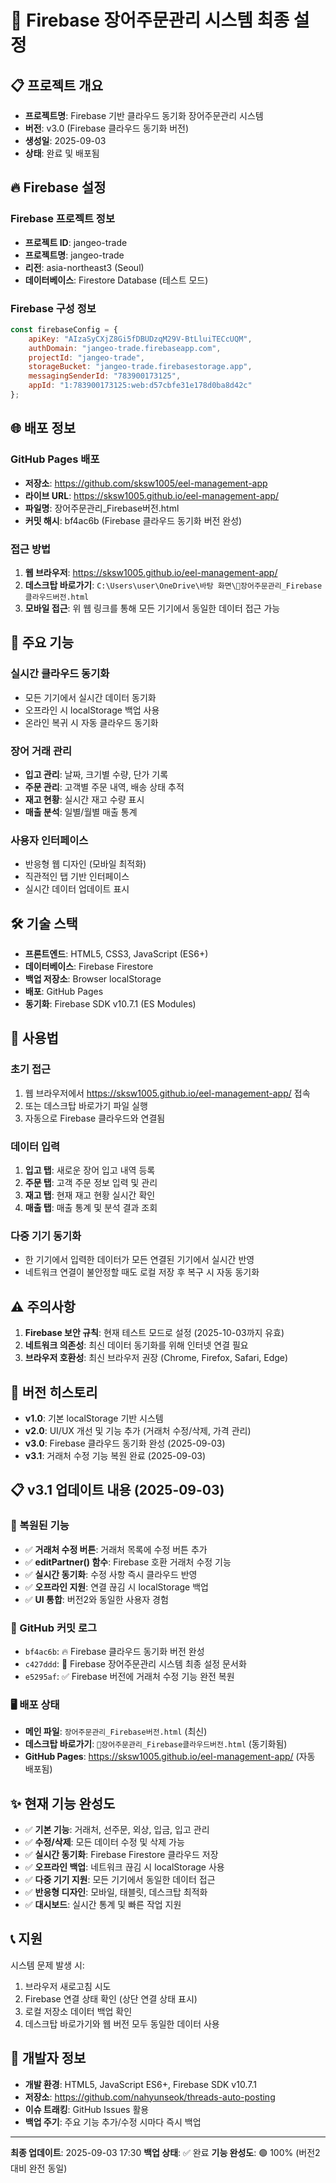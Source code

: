 # 🐍 Firebase 장어주문관리 시스템 최종 설정

## 📋 프로젝트 개요
- **프로젝트명**: Firebase 기반 클라우드 동기화 장어주문관리 시스템
- **버전**: v3.0 (Firebase 클라우드 동기화 버전)
- **생성일**: 2025-09-03
- **상태**: 완료 및 배포됨

## 🔥 Firebase 설정
### Firebase 프로젝트 정보
- **프로젝트 ID**: jangeo-trade
- **프로젝트명**: jangeo-trade
- **리전**: asia-northeast3 (Seoul)
- **데이터베이스**: Firestore Database (테스트 모드)

### Firebase 구성 정보
```javascript
const firebaseConfig = {
    apiKey: "AIzaSyCXjZ8Gi5fDBUDzqM29V-BtLluiTECcUQM",
    authDomain: "jangeo-trade.firebaseapp.com",
    projectId: "jangeo-trade",
    storageBucket: "jangeo-trade.firebasestorage.app",
    messagingSenderId: "783900173125",
    appId: "1:783900173125:web:d57cbfe31e178d0ba8d42c"
};
```

## 🌐 배포 정보
### GitHub Pages 배포
- **저장소**: https://github.com/sksw1005/eel-management-app
- **라이브 URL**: https://sksw1005.github.io/eel-management-app/
- **파일명**: 장어주문관리_Firebase버전.html
- **커밋 해시**: bf4ac6b (Firebase 클라우드 동기화 버전 완성)

### 접근 방법
1. **웹 브라우저**: https://sksw1005.github.io/eel-management-app/
2. **데스크탑 바로가기**: `C:\Users\user\OneDrive\바탕 화면\🐍장어주문관리_Firebase클라우드버전.html`
3. **모바일 접근**: 위 웹 링크를 통해 모든 기기에서 동일한 데이터 접근 가능

## 🔧 주요 기능
### 실시간 클라우드 동기화
- 모든 기기에서 실시간 데이터 동기화
- 오프라인 시 localStorage 백업 사용
- 온라인 복귀 시 자동 클라우드 동기화

### 장어 거래 관리
- **입고 관리**: 날짜, 크기별 수량, 단가 기록
- **주문 관리**: 고객별 주문 내역, 배송 상태 추적
- **재고 현황**: 실시간 재고 수량 표시
- **매출 분석**: 일별/월별 매출 통계

### 사용자 인터페이스
- 반응형 웹 디자인 (모바일 최적화)
- 직관적인 탭 기반 인터페이스
- 실시간 데이터 업데이트 표시

## 🛠️ 기술 스택
- **프론트엔드**: HTML5, CSS3, JavaScript (ES6+)
- **데이터베이스**: Firebase Firestore
- **백업 저장소**: Browser localStorage
- **배포**: GitHub Pages
- **동기화**: Firebase SDK v10.7.1 (ES Modules)

## 📱 사용법
### 초기 접근
1. 웹 브라우저에서 https://sksw1005.github.io/eel-management-app/ 접속
2. 또는 데스크탑 바로가기 파일 실행
3. 자동으로 Firebase 클라우드와 연결됨

### 데이터 입력
1. **입고 탭**: 새로운 장어 입고 내역 등록
2. **주문 탭**: 고객 주문 정보 입력 및 관리
3. **재고 탭**: 현재 재고 현황 실시간 확인
4. **매출 탭**: 매출 통계 및 분석 결과 조회

### 다중 기기 동기화
- 한 기기에서 입력한 데이터가 모든 연결된 기기에서 실시간 반영
- 네트워크 연결이 불안정할 때도 로컬 저장 후 복구 시 자동 동기화

## ⚠️ 주의사항
1. **Firebase 보안 규칙**: 현재 테스트 모드로 설정 (2025-10-03까지 유효)
2. **네트워크 의존성**: 최신 데이터 동기화를 위해 인터넷 연결 필요
3. **브라우저 호환성**: 최신 브라우저 권장 (Chrome, Firefox, Safari, Edge)

## 🔄 버전 히스토리
- **v1.0**: 기본 localStorage 기반 시스템
- **v2.0**: UI/UX 개선 및 기능 추가 (거래처 수정/삭제, 가격 관리)
- **v3.0**: Firebase 클라우드 동기화 완성 (2025-09-03)
- **v3.1**: 거래처 수정 기능 복원 완료 (2025-09-03)

## 📋 v3.1 업데이트 내용 (2025-09-03)
### 🔧 복원된 기능
- ✅ **거래처 수정 버튼**: 거래처 목록에 수정 버튼 추가
- ✅ **editPartner() 함수**: Firebase 호환 거래처 수정 기능
- ✅ **실시간 동기화**: 수정 사항 즉시 클라우드 반영
- ✅ **오프라인 지원**: 연결 끊김 시 localStorage 백업
- ✅ **UI 통합**: 버전2와 동일한 사용자 경험

### 🚀 GitHub 커밋 로그
- `bf4ac6b`: 🔥 Firebase 클라우드 동기화 버전 완성
- `c427ddd`: 📝 Firebase 장어주문관리 시스템 최종 설정 문서화  
- `e5295af`: ✅ Firebase 버전에 거래처 수정 기능 완전 복원

### 🖥️ 배포 상태
- **메인 파일**: `장어주문관리_Firebase버전.html` (최신)
- **데스크탑 바로가기**: `🐍장어주문관리_Firebase클라우드버전.html` (동기화됨)
- **GitHub Pages**: https://sksw1005.github.io/eel-management-app/ (자동 배포됨)

## ✨ 현재 기능 완성도
- ✅ **기본 기능**: 거래처, 선주문, 외상, 입금, 입고 관리
- ✅ **수정/삭제**: 모든 데이터 수정 및 삭제 가능
- ✅ **실시간 동기화**: Firebase Firestore 클라우드 저장
- ✅ **오프라인 백업**: 네트워크 끊김 시 localStorage 사용
- ✅ **다중 기기 지원**: 모든 기기에서 동일한 데이터 접근
- ✅ **반응형 디자인**: 모바일, 태블릿, 데스크탑 최적화
- ✅ **대시보드**: 실시간 통계 및 빠른 작업 지원

## 📞 지원
시스템 문제 발생 시:
1. 브라우저 새로고침 시도
2. Firebase 연결 상태 확인 (상단 연결 상태 표시)
3. 로컬 저장소 데이터 백업 확인
4. 데스크탑 바로가기와 웹 버전 모두 동일한 데이터 사용

## 🔧 개발자 정보
- **개발 환경**: HTML5, JavaScript ES6+, Firebase SDK v10.7.1
- **저장소**: https://github.com/nahyunseok/threads-auto-posting
- **이슈 트래킹**: GitHub Issues 활용
- **백업 주기**: 주요 기능 추가/수정 시마다 즉시 백업

---
**최종 업데이트**: 2025-09-03 17:30
**백업 상태**: ✅ 완료
**기능 완성도**: 🟢 100% (버전2 대비 완전 동일)